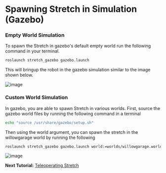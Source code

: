 # Spawning Stretch in Simulation (Gazebo)

### Empty World Simulation
To spawn the Stretch in gazebo's default empty world run the following command in your terminal.
```bash
roslaunch stretch_gazebo gazebo.launch
```
This will bringup the robot in the gazebo simulation similar to the image shown below.

<!-- <img src="images/stretch_gazebo_empty_world.png" width="500" align="center"> -->
![image](images/stretch_gazebo_empty_world.png)

### Custom World Simulation
In gazebo, you are able to spawn Stretch in various worlds. First, source the gazebo world files by running the following command in a terminal
```bash
echo "source /usr/share/gazebo/setup.sh"
```


Then using the world argument, you can spawn the stretch in the willowgarage world by running the following

```bash
roslaunch stretch_gazebo gazebo.launch world:=worlds/willowgarage.world
```

![image](images/stretch_willowgarage_world.png)

**Next Tutorial:** [Teleoperating Stretch](teleoperating_stretch.md)
